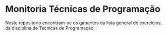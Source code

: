 # Monitoria Técnicas de Programação
Neste repositorio encontram-se os gabaritos da lista general de exercícios, da disciplina de Técnicas de Programação.
